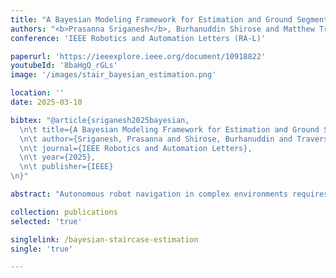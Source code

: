 ```yaml
---
title: "A Bayesian Modeling Framework for Estimation and Ground Segmentation of Cluttered Staircases"
authors: "<b>Prasanna Sriganesh</b>, Burhanuddin Shirose and Matthew Travers"
conference: 'IEEE Robotics and Automation Letters (RA-L)'

paperurl: 'https://ieeexplore.ieee.org/document/10918822'
youtubeId: '8baHgQ_rGLs'
image: '/images/stair_bayesian_estimation.png'

location: ''
date: 2025-03-10

bibtex: "@article{sriganesh2025bayesian,
  \n\t title={A Bayesian Modeling Framework for Estimation and Ground Segmentation of Cluttered Staircases},
  \n\t author={Sriganesh, Prasanna and Shirose, Burhanuddin and Travers, Matthew},
  \n\t journal={IEEE Robotics and Automation Letters},
  \n\t year={2025},
  \n\t publisher={IEEE}
\n}"

abstract: "Autonomous robot navigation in complex environments requires robust perception as well as high-level scene understanding due to perceptual challenges, such as occlusions, and uncertainty introduced by robot movement. For example, a robot climbing a cluttered staircase can misinterpret clutter as a step, misrepresenting the state and compromising safety. This requires robust state estimation methods capable of inferring the underlying structure of the environment even from incomplete sensor data. In this paper, we introduce a novel method for robust state estimation of staircases. To address the challenge of perceiving occluded staircases extending beyond the robot's field-of-view, our approach combines an infinite-width staircase representation with a finite endpoint state to capture the overall staircase structure. This representation is integrated into a Bayesian inference framework to fuse noisy measurements enabling accurate estimation of staircase location even with partial observations and occlusions. Additionally, we present a segmentation algorithm that works in conjunction with the staircase estimation pipeline to accurately identify clutter-free regions on a staircase. Our method is extensively evaluated on real robot across diverse staircases, demonstrating significant improvements in estimation accuracy and segmentation performance compared to baseline approaches."

collection: publications
selected: 'true'

singlelink: /bayesian-staircase-estimation
single: 'true'

---
```






